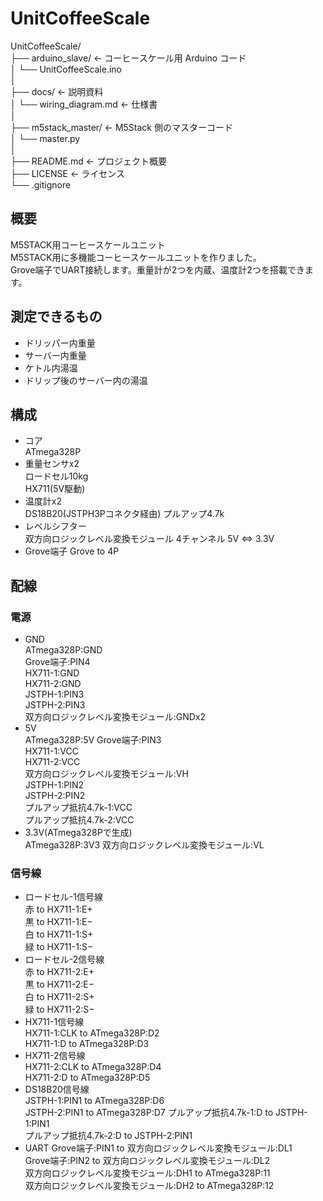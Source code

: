 # UnitCoffeeScale

UnitCoffeeScale/  
├── arduino_slave/                ← コーヒースケール用 Arduino コード  
│   └── UnitCoffeeScale.ino  
│  
├── docs/                          ← 説明資料  
│   └── wiring_diagram.md         ← 仕様書  
│  
├── m5stack_master/               ← M5Stack 側のマスターコード  
│   └── master.py  
│  
├── README.md                      ← プロジェクト概要  
├── LICENSE                        ← ライセンス  
└── .gitignore  
  

## 概要
M5STACK用コーヒースケールユニット  
M5STACK用に多機能コーヒースケールユニットを作りました。  
Grove端子でUART接続します。重量計が2つを内蔵、温度計2つを搭載できます。
## 測定できるもの
- ドリッパー内重量
- サーバー内重量
- ケトル内湯温
- ドリップ後のサーバー内の湯温
## 構成
- コア  
  ATmega328P
- 重量センサx2  
  ロードセル10kg  
  HX711(5V駆動)
- 温度計x2  
  DS18B20(JSTPH3Pコネクタ経由)
  プルアップ4.7k
- レベルシフター  
  双方向ロジックレベル変換モジュール 4チャンネル 5V ⇔ 3.3V
- Grove端子
  Grove to 4P
## 配線
### 電源
- GND  
  ATmega328P:GND  
  Grove端子:PIN4  
  HX711-1:GND  
  HX711-2:GND  
  JSTPH-1:PIN3  
  JSTPH-2:PIN3  
  双方向ロジックレベル変換モジュール:GNDx2
- 5V  
  ATmega328P:5V 
  Grove端子:PIN3  
  HX711-1:VCC  
  HX711-2:VCC  
  双方向ロジックレベル変換モジュール:VH  
  JSTPH-1:PIN2  
  JSTPH-2:PIN2  
  プルアップ抵抗4.7k-1:VCC  
  プルアップ抵抗4.7k-2:VCC 
- 3.3V(ATmega328Pで生成)  
  ATmega328P:3V3
  双方向ロジックレベル変換モジュール:VL  
### 信号線
- ロードセル-1信号線  
  赤 to HX711-1:E+    
  黒 to HX711-1:E−  
  白 to HX711-1:S+  
  緑 to HX711-1:S−    
- ロードセル-2信号線  
  赤 to HX711-2:E+    
  黒 to HX711-2:E−  
  白 to HX711-2:S+  
  緑 to HX711-2:S−    
- HX711-1信号線  
  HX711-1:CLK to ATmega328P:D2    
  HX711-1:D to ATmega328P:D3  
- HX711-2信号線  
  HX711-2:CLK to ATmega328P:D4  
  HX711-2:D to ATmega328P:D5  
- DS18B20信号線  
  JSTPH-1:PIN1 to ATmega328P:D6    
  JSTPH-2:PIN1 to ATmega328P:D7
  プルアップ抵抗4.7k-1:D to JSTPH-1:PIN1  
  プルアップ抵抗4.7k-2:D to JSTPH-2:PIN1 
- UART
  Grove端子:PIN1 to 双方向ロジックレベル変換モジュール:DL1  
  Grove端子:PIN2 to 双方向ロジックレベル変換モジュール:DL2  
  双方向ロジックレベル変換モジュール:DH1  to  ATmega328P:11  
  双方向ロジックレベル変換モジュール:DH2  to  ATmega328P:12
  
